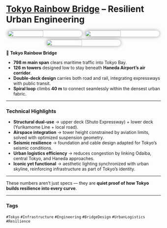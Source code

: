 # [Tokyo Rainbow Bridge](https://www.shutoko.jp/fun/lightup/rainbowbridge/overview/) – Resilient Urban Engineering

<div style="display:flex;flex-wrap:wrap;gap:10px;justify-content:center;">
  <img src="/alvin-site/JPG_VID/PXL_20250508_142430774.NIGHT.jpg?v=3"
       style="width:48%;border-radius:12px;box-shadow:0 0 12px rgba(0,0,0,0.4);">
  <img src="/alvin-site/JPG_VID/PXL_20250508_142621312.jpg?v=3"
       style="width:48%;border-radius:12px;box-shadow:0 0 12px rgba(0,0,0,0.4);">
  <img src="/alvin-site/JPG_VID/PXL_20250508_142857479.jpg?v=3"
       style="width:48%;border-radius:12px;box-shadow:0 0 12px rgba(0,0,0,0.4);">
</div>

🌉 **Tokyo Rainbow Bridge**  

- **798 m main span** clears maritime traffic into Tokyo Bay.  
- **126 m towers** designed low to stay beneath **Haneda Airport’s air corridor**.  
- **Double-deck design** carries both road and rail, integrating expressways with public transit.  
- **Spiral loop** climbs **40 m** to connect seamlessly within the densest urban fabric.  

---

### Technical Highlights
- **Structural dual-use** → upper deck (Shuto Expressway) + lower deck (Yurikamome Line + local road).  
- **Airspace integration** → tower height constrained by aviation limits, solved with optimized suspension geometry.  
- **Seismic resilience** → foundation and cable design adapted for Tokyo’s seismic conditions.  
- **Urban logistics efficiency** → reduces congestion by linking Odaiba, central Tokyo, and Haneda approaches.  
- **Iconic yet functional** → aesthetic lighting synchronized with urban skyline, reinforcing infrastructure as part of Tokyo’s identity.  

---

These numbers aren’t just specs — they are **quiet proof of how Tokyo builds resilience into every curve**.  

---

### Tags  
`#Tokyo` `#Infrastructure` `#Engineering` `#BridgeDesign` `#UrbanLogistics` `#Resilience`
